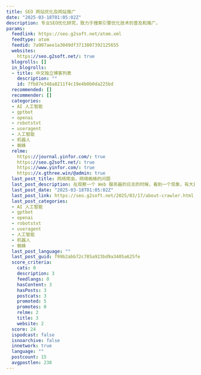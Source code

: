 ```yaml
---
title: SEO 网站优化及网站推广
date: "2025-03-18T01:05:02Z"
description: 专业SEO优化研究，致力于搜索引擎优化技术的普及和推广。
params:
  feedlink: https://seo.g2soft.net/atom.xml
  feedtype: atom
  feedid: 7a907aee1a3049df3713807392125655
  websites:
    https://seo.g2soft.net/: true
  blogrolls: []
  in_blogrolls:
  - title: 中文独立博客列表
    description: ""
    id: 7fb87e348a8211f4c19e4b0b0da225bd
  recommended: []
  recommender: []
  categories:
  - AI 人工智能
  - gptbot
  - openai
  - robotstxt
  - useragent
  - 人工智能
  - 机器人
  - 蜘蛛
  relme:
    https://journal.yinfor.com/: true
    https://seo.g2soft.net/: true
    https://www.yinfor.com/: true
    https://x.gthree.win/@admin: true
  last_post_title: 网络爬虫，网络蜘蛛的问题
  last_post_description: 在观察一个 Web 服务器的日志的时候，看到一个现象，有大量的网络爬虫，或者说网络蜘蛛来访问，抓取内容。这个访问数量有些过分。看这个截图。
  last_post_date: "2025-03-18T01:05:02Z"
  last_post_link: https://seo.g2soft.net/2025/03/17/about-crawler.html
  last_post_categories:
  - AI 人工智能
  - gptbot
  - openai
  - robotstxt
  - useragent
  - 人工智能
  - 机器人
  - 蜘蛛
  last_post_language: ""
  last_post_guid: f99b2abb72c785a923bd9a3405a625fe
  score_criteria:
    cats: 0
    description: 3
    feedlangs: 0
    hasContent: 3
    hasPosts: 3
    postcats: 3
    promoted: 5
    promotes: 0
    relme: 2
    title: 3
    website: 2
  score: 24
  ispodcast: false
  isnoarchive: false
  innetwork: true
  language: ""
  postcount: 15
  avgpostlen: 238
---
```

